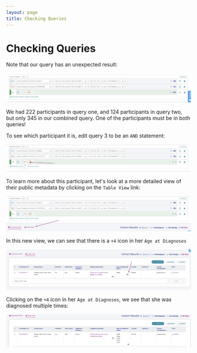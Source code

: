 ```yaml
---
layout: page
title: Checking Queries
---
```


Checking Queries
================

Note that our query has an unexpected result:

[![](../../images/KidsFirstPortal_32.png)](../../images/KidsFirstPortal_32.png "Query 3")

We had 222 participants in query one, and 124 participants in query two,
but only 345 in our combined query. One of the participants must be in
both queries!

To see which participant it is, edit query 3 to be an `AND`
statement:

[![](../../images/KidsFirstPortal_35.png)](../../images/KidsFirstPortal_35.png "Query 3 'AND'")

To learn more about this participant, let's look at a more detailed
view of their public metadata by clicking on the `Table View` link:

[![](../../images/KidsFirstPortal_34.png)](../../images/KidsFirstPortal_34.png "Change to Table View")

In this new view, we can see that there is a `+4` icon in
her `Age at Diagnoses`

[![](../../images/KidsFirstPortal_37.png)](../../images/KidsFirstPortal_37.png "Table View")

Clicking on the `+4` icon in her `Age at
Diagnoses`, we see that she was diagnosed multiple times:

[![](../../images/KidsFirstPortal_36.png)](../../images/KidsFirstPortal_36.png "Multiple Diagnoses")
